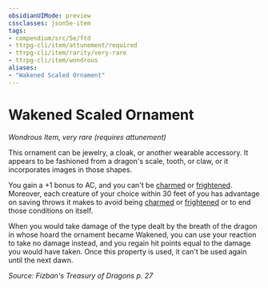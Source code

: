 ```yaml
---
obsidianUIMode: preview
cssclasses: json5e-item
tags:
- compendium/src/5e/ftd
- ttrpg-cli/item/attunement/required
- ttrpg-cli/item/rarity/very-rare
- ttrpg-cli/item/wondrous
aliases: 
- "Wakened Scaled Ornament"
---
```

# Wakened Scaled Ornament
*Wondrous Item, very rare (requires attunement)*  


This ornament can be jewelry, a cloak, or another wearable accessory. It appears to be fashioned from a dragon's scale, tooth, or claw, or it incorporates images in those shapes.

You gain a +1 bonus to AC, and you can't be [charmed](/3-Mechanics/CLI/rules/conditions.md#charmed) or [frightened](/3-Mechanics/CLI/rules/conditions.md#frightened). Moreover, each creature of your choice within 30 feet of you has advantage on saving throws it makes to avoid being [charmed](/3-Mechanics/CLI/rules/conditions.md#charmed) or [frightened](/3-Mechanics/CLI/rules/conditions.md#frightened) or to end those conditions on itself.

When you would take damage of the type dealt by the breath of the dragon in whose hoard the ornament became Wakened, you can use your reaction to take no damage instead, and you regain hit points equal to the damage you would have taken. Once this property is used, it can't be used again until the next dawn.

*Source: Fizban's Treasury of Dragons p. 27*